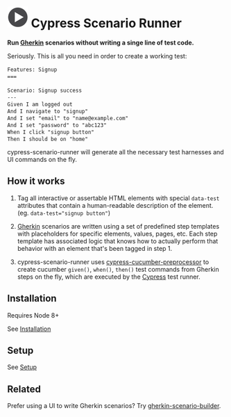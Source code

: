 ![Logo](logo.png) Cypress Scenario Runner
===
**Run [Gherkin](https://docs.cucumber.io/gherkin/reference/) scenarios without writing a singe line of test code.**

Seriously. This is all you need in order to create a working test:
```
Features: Signup
===

Scenario: Signup success
---
Given I am logged out
And I navigate to "signup"
And I set "email" to "name@example.com"
And I set "password" to "abc123"
When I click "signup button"
Then I should be on "home"
```
cypress-scenario-runner will generate all the necessary test harnesses and UI commands on the fly.


How it works
---
1. Tag all interactive or assertable HTML elements with special `data-test` attributes that contain a human-readable description of the element. (eg. `data-test="signup button"`)

2. [Gherkin](https://docs.cucumber.io/gherkin/reference/) scenarios are written using a set of predefined step templates with placeholders for specific elements, values, pages, etc. Each step template has associated logic that knows how to actually perform that behavior with an element that's been tagged in step 1.

3. cypress-scenario-runner uses [cypress-cucumber-preprocessor](https://github.com/TheBrainFamily/cypress-cucumber-preprocessor) to create cucumber `given()`, `when()`, `then()` test commands from Gherkin steps on the fly, which are executed by the [Cypress](https://www.cypress.io/) test runner.


Installation
---
Requires Node 8+

See [Installation](docs/installation.md)


Setup
---
See [Setup](docs/setup.md)


Related
---
Prefer using a UI to write Gherkin scenarios? Try [gherkin-scenario-builder](https://github.com/nextbigsoundinc/gherkin-scenario-builder).
